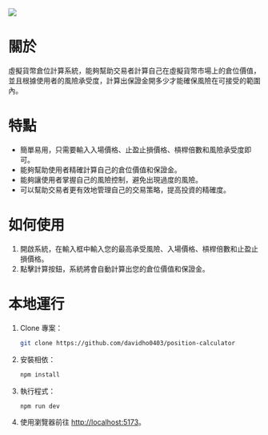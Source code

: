 <a href="https://position-calculator-jet.vercel.app">
  <picture>
    <source media="(prefers-color-scheme: dark)" srcset="https://user-images.githubusercontent.com/75478661/231222737-878ef241-fec6-449b-8f72-7dce058697c8.png">
    <img src="https://user-images.githubusercontent.com/75478661/231222725-194dad08-a786-4c25-8b07-a023c8a847d1.png">
  </picture>
</a>

# 關於

虛擬貨幣倉位計算系統，能夠幫助交易者計算自己在虛擬貨幣市場上的倉位價值，並且根據使用者的風險承受度，計算出保證金開多少才能確保風險在可接受的範圍內。

# 特點

- 簡單易用，只需要輸入入場價格、止盈止損價格、槓桿倍數和風險承受度即可。
- 能夠幫助使用者精確計算自己的倉位價值和保證金。
- 能夠讓使用者掌握自己的風險控制，避免出現過度的風險。
- 可以幫助交易者更有效地管理自己的交易策略，提高投資的精確度。

# 如何使用

1. 開啟系統，在輸入框中輸入您的最高承受風險、入場價格、槓桿倍數和止盈止損價格。
2. 點擊計算按鈕，系統將會自動計算出您的倉位價值和保證金。

# 本地運行

1. Clone 專案：

   ```bash
   git clone https://github.com/davidho0403/position-calculator
   ```

2. 安裝相依：

   ```bash
   npm install
   ```

3. 執行程式：

   ```bash
   npm run dev
   ```

4. 使用瀏覽器前往 [http://localhost:5173](http://localhost:5173/)。
